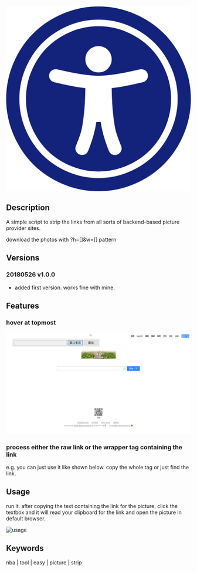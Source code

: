 ![logo](./universal-access.png)

## Description

A simple script to strip the links from all sorts of backend-based picture provider sites.

download the photos with ?h=[]&w=[] pattern

## Versions

### 20180526 v1.0.0

- added first version. works fine with mine.

## Features

### hover at topmost

![hover](./hover.gif)

### process either the raw link or the wrapper tag containing the link

e.g. you can just use it like shown below. copy the whole tag or just find the link.

## Usage

run it. after copying the text containing the link for the picture, click the textbox and it will read your clipboard for the link and open the picture in default browser.

![usage](./usage.gif)


## Keywords

nba | tool | easy | picture | strip

